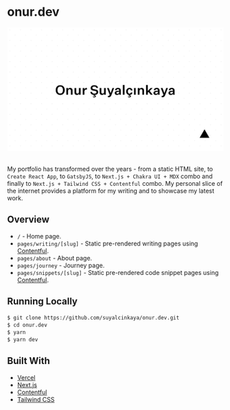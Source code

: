 # onur.dev

<img src="onurdev.png" />

<br>
<br>

My portfolio has transformed over the years - from a static HTML site, to `Create React App`, to `GatsbyJS`, to
`Next.js + Chakra UI + MDX` combo and finally to `Next.js + Tailwind CSS + Contentful` combo. My personal slice of the
internet provides a platform for my writing and to showcase my latest work.

## Overview

- `/` - Home page.
- `pages/writing/[slug]` - Static pre-rendered writing pages using [Contentful](https://www.contentful.com).
- `pages/about` - About page.
- `pages/journey` - Journey page.
- `pages/snippets/[slug]` - Static pre-rendered code snippet pages using [Contentful](https://www.contentful.com).

## Running Locally

```bash
$ git clone https://github.com/suyalcinkaya/onur.dev.git
$ cd onur.dev
$ yarn
$ yarn dev
```

## Built With

- [Vercel](https://vercel.com)
- [Next.js](https://nextjs.org)
- [Contentful](https://www.contentful.com)
- [Tailwind CSS](https://tailwindcss.com)
